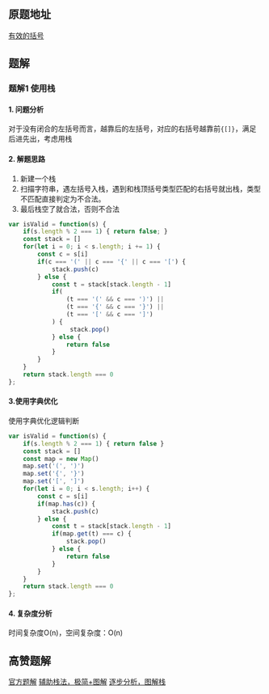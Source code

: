 
## 原题地址
[有效的括号](https://leetcode-cn.com/problems/valid-parentheses/)

## 题解
### 题解1 使用栈
#### 1. 问题分析
对于没有闭合的左括号而言，越靠后的左括号，对应的右括号越靠前`{[]}`，满足后进先出，考虑用栈  

#### 2. 解题思路
1. 新建一个栈
2. 扫描字符串，遇左括号入栈，遇到和栈顶括号类型匹配的右括号就出栈，类型不匹配直接判定为不合法。 
3. 最后栈空了就合法，否则不合法

```js
var isValid = function(s) {
    if(s.length % 2 === 1) { return false; }
    const stack = []
    for(let i = 0; i < s.length; i += 1) {
        const c = s[i]
        if(c === '(' || c === '{' || c === '[') {
            stack.push(c)
        } else {
            const t = stack[stack.length - 1]
            if(
                (t === '(' && c === ')') || 
                (t === '{' && c === '}') || 
                (t === '[' && c === ']')
            ) {
                 stack.pop()
            } else {
                return false
            }
        }
    }
    return stack.length === 0
};
```

#### 3.使用字典优化
使用字典优化逻辑判断

```js
var isValid = function(s) {
	if(s.length % 2 === 1) { return false }
	const stack = []
	const map = new Map()
	map.set('(', ')')
	map.set('{', '}')
	map.set('[', ']')
	for(let i = 0; i < s.length; i++) {
		const c = s[i]
		if(map.has(c)) {
			stack.push(c)
		} else {
			const t = stack[stack.length - 1]
			if(map.get(t) === c) {
				stack.pop()
			} else {
				return false
			}
		}
	}
	return stack.length === 0
};
```
#### 4. 复杂度分析
时间复杂度O(n)，空间复杂度：O(n)
## 高赞题解
[官方题解](https://leetcode-cn.com/problems/valid-parentheses/solution/you-xiao-de-gua-hao-by-leetcode-solution/)
[辅助栈法，极简+图解](https://leetcode-cn.com/problems/valid-parentheses/solution/valid-parentheses-fu-zhu-zhan-fa-by-jin407891080/)
[逐步分析，图解栈](https://leetcode-cn.com/problems/valid-parentheses/solution/zhu-bu-fen-xi-tu-jie-zhan-zhan-shi-zui-biao-zhun-d/)
